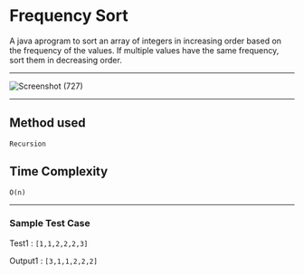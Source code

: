 # Frequency Sort 

A java aprogram to sort an array of integers in increasing order based on the frequency of the values. If multiple values have the same frequency, sort them in decreasing order.

<hr>

![Screenshot (727)](https://user-images.githubusercontent.com/54171759/137620679-0f094fb8-ae74-448c-8ef4-c980b41a5c1b.png)


<hr>

## Method used 

```
Recursion
```

## Time Complexity

``` 
O(n)
```

<hr>

### Sample Test Case

Test1 : ``` [1,1,2,2,2,3] ```

Output1 : ``` [3,1,1,2,2,2] ```
